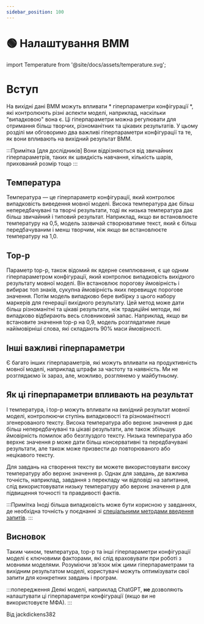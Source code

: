 ```yaml
---
sidebar_position: 100
---
```


# 🟢 Налаштування ВММ


import Temperature from '@site/docs/assets/temperature.svg';

<div style={{textAlign: 'center'}}>
  <Temperature style={{width:"100%",height:"300px",verticalAlign:"top"}}/>
</div>

# Вступ

На вихідні дані ВММ можуть впливати * гіперпараметри конфігурації *, які контролюють різні аспекти моделі, наприклад, наскільки "випадковою" вона є. Ці гіперпараметри можна регулювати для отримання більш творчих, різноманітних та цікавих результатів. У цьому розділі ми обговоримо два важливі гіперпараметри конфігурації та те, як вони впливають на вихідний результат ВММ.

:::Примітка
[для дослідників] Вони відрізняються від звичайних гіперпараметрів, таких як швидкість навчання, кількість шарів, прихований розмір тощо
:::

## Температура

Температура — це гіперпараметр конфігурації, який контролює випадковість виведення мовної моделі. Висока температура дає більш непередбачувані та творчі результати, тоді як низька температура дає більш звичайний і типовий результат. Наприклад, якщо ви встановлюєте температуру на 0,5, модель зазвичай створюватиме текст, який є більш передбачуваним і менш творчим, ніж якщо ви встановлюєте температуру на 1,0.

## Top-p

Параметр top-p, також відомий як ядерне семплювання, є ще одним гіперпараметром конфігурації, який контролює випадковість вихідного результату мовної моделі. Він встановлює порогову ймовірність і вибирає топ знаків, сукупна ймовірність яких перевищує порогове значення. Потім модель випадково бере вибірку з цього набору маркерів для генерації вихідного результату. Цей метод може дати більш різноманітні та цікаві результати, ніж традиційні методи, які випадково відбирають весь словниковий запас. Наприклад, якщо ви встановите значення top-p на 0,9, модель розглядатиме лише найімовірніші слова, які складають 90% маси ймовірності.

## Інші важливі гіперпараметри

Є багато інших гіперпараметрів, які можуть впливати на продуктивність мовної моделі, наприклад штрафи за частоту та наявність. Ми не розглядаємо їх зараз, але, можливо, розглянемо у майбутньому.

## Як ці гіперпараметри впливають на результат

І температура, і top-p можуть впливати на вихідний результат мовної моделі, контролюючи ступінь випадковості та різноманітності згенерованого тексту. Висока температура або верхнє значення p дає більш непередбачувані та цікаві результати, але також збільшує ймовірність помилок або безглуздого тексту. Низька температура або верхнє значення p може дати більш консервативні та передбачувані результати, але також може призвести до повторюваного або нецікавого тексту.

Для завдань на створення тексту ви можете використовувати високу температуру або верхнє значення p. Однак для завдань, де важлива точність, наприклад, завдання з перекладу чи відповіді на запитання, слід використовувати низьку температуру або верхнє значення p для підвищення точності та правдивості фактів.

:::Примітка
Іноді більша випадковість може бути корисною у завданнях, де необхідна точність у поєднанні зі [спеціальними методами введення запитів](https://learnprompting.org/docs/intermediate/self_consistency).
:::




## Висновок

Таким чином, температура, top-p та інші гіперпараметри конфігурації моделі є ключовими факторами, які слід враховувати при роботі з мовними моделями. Розуміючи зв’язок між цими гіперпараметрами та вихідним результатом моделі, користувачі можуть оптимізувати свої запити для конкретних завдань і програм.

:::попередження
Деякі моделі, наприклад ChatGPT, **не** дозволяють налаштувати ці гіперпараметри конфігурації (якщо ви не використовуєте МФА).
:::

Від jackdickens382